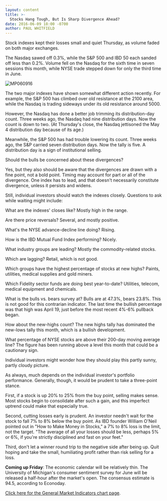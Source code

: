 ```yaml
---
layout: content
title: >-
  Stocks Hang Tough, But Is Sharp Divergence Ahead?
date: 2016-06-09 18:00 -0700
author: PAUL WHITFIELD
---
```






Stock indexes kept their losses small and quiet Thursday, as volume faded on both major exchanges.


The Nasdaq sawed off 0.3%, while the S&P 500 and IBD 50 each sanded off less than 0.2%. Volume fell on the Nasdaq for the sixth time in seven sessions this month, while NYSE trade stepped down for only the third time in June.


![MP060916](https://www.investors.com/wp-content/uploads/2016/06/MP060916-192x300.jpg)


The two major indexes have shown somewhat different action recently. For example, the S&P 500 has climbed over old resistance at the 2100 area, while the Nasdaq is trading sideways under its old resistance around 5000.


However, the Nasdaq has done a better job trimming its distribution-day count. Three weeks ago, the Nasdaq had nine distribution days. Now the count is down to two. (At Thursday's close, the Nasdaq jettisoned the May 4 distribution day because of its age.)


Meanwhile, the S&P 500 has had trouble lowering its count. Three weeks ago, the S&P carried seven distribution days. Now the tally is five. A distribution day is a sign of institutional selling.


Should the bulls be concerned about these divergences?


Yes, but they also should be aware that the divergences are drawn with a fine point, not a bold point. Timing may account for part or all of the divergence. One index has to lead, and that doesn't necessarily constitute divergence, unless it persists and widens.


Still, individual investors should watch the indexes closely. Questions to ask while waiting might include:


What are the indexes' closes like? Mostly high in the range.


Are there price reversals? Several, and mostly positive.


What's the NYSE advance-decline line doing? Rising.


How is the IBD Mutual Fund Index performing? Nicely.


What industry groups are leading? Mostly the commodity-related stocks.


Which are lagging? Retail, which is not good.


Which groups have the highest percentage of stocks at new highs? Paints, utilities, medical supplies and gold miners.


Which Fidelity sector funds are doing best year-to-date? Utilities, telecom, medical equipment and chemicals.


What is the bulls vs. bears survey at? Bulls are at 47.3%, bears 23.8%. This is not good for this contrarian indicator. The last time the bullish percentage was that high was April 19, just before the most recent 4%-6% pullback began.


How about the new-highs count? The new highs tally has dominated the new-lows tally this month, which is a bullish development.


What percentage of NYSE stocks are above their 200-day moving average line? The figure has been running above a level this month that could be a cautionary sign.


Individual investors might wonder how they should play this partly sunny, partly cloudy picture.


As always, much depends on the individual investor's portfolio performance. Generally, though, it would be prudent to take a three-point stance.


First, if a stock is up 20% to 25% from the buy point, selling makes sense. Most stocks begin to consolidate after such a gain, and this imperfect uptrend could make that especially true.


Second, cutting losses early is prudent. An investor needn't wait for the stock to fall 7% to 8% below the buy point. As IBD founder William O'Neil pointed out in "How to Make Money in Stocks," a 7% to 8% loss is the limit, not the target. "The average of all your losses should be less, perhaps 5% or 6%, if you're strictly disciplined and fast on your feet."


Third, don't let a winner round trip to the negative side after being up. Quit hoping and take the small, humiliating profit rather than risk selling for a loss.


**Coming up Friday**: The economic calendar will be relatively thin. The University of Michigan's consumer sentiment survey for June will be released a half-hour after the market's open. The consensus estimate is 94.5, according to Econoday.


[Click here for the General Market Indicators chart page](https://www.investors.com/wp-content/uploads/2016/06/IBD0906154759GMI.pdf).





